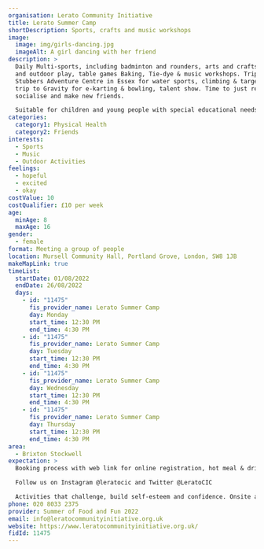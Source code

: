 ```yaml
---
organisation: Lerato Community Initiative
title: Lerato Summer Camp
shortDescription: Sports, crafts and music workshops
image:
  image: img/girls-dancing.jpg
  imageAlt: A girl dancing with her friend
description: >
  Daily Multi-sports, including badminton and rounders, arts and crafts, indoor
  and outdoor play, table games Baking, Tie-dye & music workshops. Trip to
  Stubbers Adventure Centre in Essex for water sports, climbing & target sports,
  trip to Gravity for e-karting & bowling, talent show. Time to just relax,
  socialise and make new friends.

  Suitable for children and young people with special educational needs and disabilities
categories:
  category1: Physical Health
  category2: Friends
interests:
  - Sports
  - Music
  - Outdoor Activities
feelings:
  - hopeful
  - excited
  - okay
costValue: 10
costQualifier: £10 per week
age:
  minAge: 8
  maxAge: 16
gender:
  - female
format: Meeting a group of people
location: Mursell Community Hall, Portland Grove, London, SW8 1JB
makeMapLink: true
timeList:
  startDate: 01/08/2022
  endDate: 26/08/2022
  days:
    - id: "11475"
      fis_provider_name: Lerato Summer Camp
      day: Monday
      start_time: 12:30 PM
      end_time: 4:30 PM
    - id: "11475"
      fis_provider_name: Lerato Summer Camp
      day: Tuesday
      start_time: 12:30 PM
      end_time: 4:30 PM
    - id: "11475"
      fis_provider_name: Lerato Summer Camp
      day: Wednesday
      start_time: 12:30 PM
      end_time: 4:30 PM
    - id: "11475"
      fis_provider_name: Lerato Summer Camp
      day: Thursday
      start_time: 12:30 PM
      end_time: 4:30 PM
area:
  - Brixton Stockwell
expectation: >
  Booking process with web link for online registration, hot meal & drinks. 

  Follow us on Instagram @leratocic and Twitter @LeratoCIC

  Activities that challenge, build self-esteem and confidence. Onsite activities such as multi-sport, arts and crafts, music, baking, plus trips to adventure centres for water sports, climbing, e-karting and bowling.
phone: 020 8033 2375
provider: Summer of Food and Fun 2022
email: info@leratocommunityinitiative.org.uk
website: https://www.leratocommunityinitiative.org.uk/
fidId: 11475
---
```

